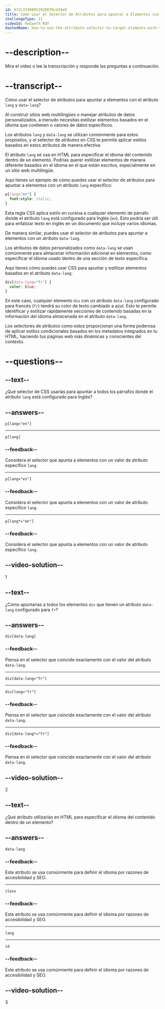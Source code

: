 ```yaml
---
id: 672c37498952920879c43de9
title: Cómo usar el Selector de Atributos para apuntar a Elementos con los Atributos lang y data-lang?
challengeType: 11
videoId: RxGaefX-ROY
dashedName: how-to-use-the-attribute-selector-to-target-elements-with-the-lang-and-data-lang-attributes
---
```


# --description--

Mira el video o lee la transcripción y responde las preguntas a continuación.

# --transcript--

Cómo usar el selector de atributos para apuntar a elementos con el atributo `lang` y `data-lang`?

Al construir sitios web multilingües o manejar atributos de datos personalizados, a menudo necesitas estilizar elementos basados en el idioma que contienen o valores de datos específicos.

Los atributos `lang` y `data-lang` se utilizan comúnmente para estos propósitos, y el selector de atributos en CSS te permite aplicar estilos basados en estos atributos de manera efectiva.

El atributo `lang` se usa en HTML para especificar el idioma del contenido dentro de un elemento. Podrías querer estilizar elementos de manera diferente basados en el idioma en el que están escritos, especialmente en un sitio web multilingüe.

Aquí tienes un ejemplo de cómo puedes usar el selector de atributos para apuntar a elementos con un atributo `lang` específico:

```css
p[lang="en"] {
  font-style: italic;
}
```

Esta regla CSS aplica estilo en cursiva a cualquier elemento de párrafo donde el atributo `lang` está configurado para Inglés (`en`). Esto podría ser útil para enfatizar texto en inglés en un documento que incluye varios idiomas.

De manera similar, puedes usar el selector de atributos para apuntar a elementos con un atributo `data-lang`.

Los atributos de datos personalizados como `data-lang` se usan comúnmente para almacenar información adicional en elementos, como especificar el idioma usado dentro de una sección de texto específica.

Aquí tienes cómo puedes usar CSS para apuntar y estilizar elementos basados en el atributo `data-lang`:

```css
div[data-lang="fr"] {
  color: blue;
}
```

En este caso, cualquier elemento `div` con un atributo `data-lang` configurado para francés (`fr`) tendrá su color de texto cambiado a azul. Esto te permite identificar y estilizar rápidamente secciones de contenido basadas en la información del idioma almacenada en el atributo `data-lang`.

Los selectores de atributos como estos proporcionan una forma poderosa de aplicar estilos condicionales basados en los metadatos integrados en tu HTML, haciendo tus páginas web más dinámicas y conscientes del contexto.

# --questions--

## --text--

¿Qué selector de CSS usarías para apuntar a todos los párrafos donde el atributo `lang` está configurado para Inglés?

## --answers--

`p[lang="en"]`

---

`p[lang]`

### --feedback--

Considera el selector que apunta a elementos con un valor de atributo específico `lang`.

---

`p[lang="es"]`

### --feedback--

Considera el selector que apunta a elementos con un valor de atributo específico `lang`.

---

`p[lang*="en"]`

### --feedback--

Considera el selector que apunta a elementos con un valor de atributo específico `lang`.

## --video-solution--

1

## --text--

¿Cómo apuntarías a todos los elementos `div` que tienen un atributo `data-lang` configurado para `fr`?

## --answers--

`div[data-lang]`

### --feedback--

Piensa en el selector que coincide exactamente con el valor del atributo `data-lang`.

---

`div[data-lang="fr"]`

---

`div[lang="fr"]`

### --feedback--

Piensa en el selector que coincide exactamente con el valor del atributo `data-lang`.

---

`div[data-lang*="fr"]`

### --feedback--

Piensa en el selector que coincide exactamente con el valor del atributo `data-lang`.

## --video-solution--

2

## --text--

¿Qué atributo utilizarías en HTML para especificar el idioma del contenido dentro de un elemento?

## --answers--

`data-lang`

### --feedback--

Este atributo se usa comúnmente para definir el idioma por razones de accesibilidad y SEO.

---

`class`

### --feedback--

Este atributo se usa comúnmente para definir el idioma por razones de accesibilidad y SEO.

---

`lang`

---

`id`

### --feedback--

Este atributo se usa comúnmente para definir el idioma por razones de accesibilidad y SEO.

## --video-solution--

3
